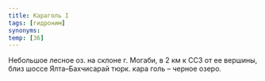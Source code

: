 ```yaml
---
title: Караголь I
tags: [гидроним]
synonyms:
temp: [З6]
---
```


Небольшое лесное оз. на склоне г. Могаби, в 2 км к ССЗ от ее вершины, близ шоссе
Ялта–Бахчисарай тюрк. кара голь – черное озеро.
